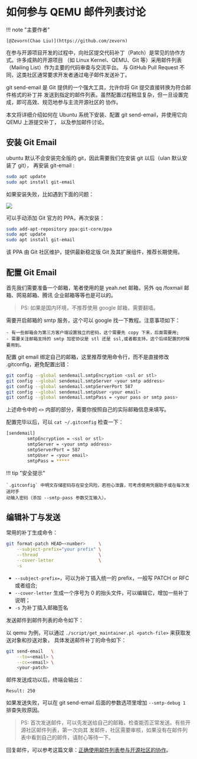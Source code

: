 # 如何参与 QEMU 邮件列表讨论

!!! note "主要作者"

    [@Zevorn(Chao Liu)](https://github.com/zevorn)

在参与开源项目开发的过程中，向社区提交代码补丁（Patch）是常见的协作方式。许多成熟的开源项目
（如 Linux Kernel、QEMU、Git 等）采用邮件列表（Mailing List）作为主要的代码审查与交流平台。
与 GitHub Pull Request 不同，这类社区通常要求开发者通过电子邮件发送补丁。

git send-email 是 Git 提供的一个强大工具，允许你将 Git 提交直接转换为符合邮件格式的补丁并
发送到指定的邮件列表。虽然配置过程稍显复杂，但一旦设置完成，即可高效、规范地参与主流开源社区的
协作。

本文将详细介绍如何在 Ubuntu 系统下安装、配置 git send-email，并使用它向 QEMU 上游提交补丁，
以及参加邮件讨论。

## 安装 Git Email

ubuntu 默认不会安装完全版的 git，因此需要我们在安装 git 以后（ulan 默认安装了 git），
再安装 git-email :

```bash
sudo apt update
sudo apt install git-email
```

如果安装失败，比如遇到下面的问题：

![](https://www.nanocode.cn/wiki/uploads/youlan/images/m_23df7dcad0d38d698c99288a1e7e375e_r.jpeg)

可以手动添加 Git 官方的 PPA，再次安装：

```bash
sudo add-apt-repository ppa:git-core/ppa
sudo apt update
sudo apt install git-email
```

该 PPA 由 Git 社区维护，提供最新稳定版 Git 及其扩展组件，推荐长期使用。

## 配置 Git Email

首先我们需要准备一个邮箱，笔者使用的是 yeah.net 邮箱，另外 qq /foxmail 邮箱、网易邮箱、腾讯
企业邮箱等等也是可以的。

> PS: 如果是国内环境，不推荐使用 google 邮箱，需要翻墙。

需要开启邮箱的 smtp 服务，这个可以 google 找一下教程。注意事项如下：

	- 有一些邮箱会为第三方客户端设置独立的密码，这个需要先 copy 下来，后面需要用;
	- 需要关注邮箱支持的 smtp 加密协议是 stl 还是 ssl,或者都支持，这个后续配置的时候要用到。

配置 git email 绑定自己的邮箱，这里推荐使用命令行，而不是直接修改 .gitconfig，避免配置出错：

```bash
git config --global sendemail.smtpEncryption <ssl or stl>
git config --global sendemail.smtpServer <your smtp address>
git config --global sendemail.smtpServerPort 587
git config --global sendemail.smtpUser <your email>
git config --global sendemail.smtpPass = <your pass or smtp pass>
```

上述命令中的 `<>` 内部的部分，需要你按照自己的实际邮箱信息来填写。

配置完毕以后，可以 `cat ~/.gitconfig` 检查一下：

```bash
[sendemail]
        smtpEncryption = <ssl or stl>
        smtpServer = <your smtp address>
        smtpServerPort = 587
        smtpUser = <your email>
        smtpPass = *****
```

!!! tip "安全提示"

    `.gitconfig` 中明文存储密码存在安全风险。若担心泄露，可考虑使用凭据助手或在每次发送时手
    动输入密码（添加 --smtp-pass 参数交互输入）。

## 编辑补丁与发送

常用的补丁生成命令：

```bash
git format-patch HEAD~<number>     \
    --subject-prefix="your prefix" \
    --thread                       \
    --cover-letter                 \
    -s
```

- `--subject-prefix=`，可以为补丁插入统一的 prefix，一般写 PATCH or RFC 或者组合;
- `--cover-letter` 生成一个序号为 0 的抬头文件，可以编辑它，增加一些补丁说明；
- `-s` 为补丁插入邮箱签名

发送邮件到邮件列表的命令如下：

以 qemu 为例，可以通过 `./script/get_maintainer.pl <patch-file>` 来获取发送对象和抄送对象，
具体发送邮件补丁的命令如下：

```bash
git send-email   \
    --to=<email> \
    --cc=<email> \
    <your-patch>
```

邮件发送成功以后，终端会输出：

```
Result: 250
```

如果发送失败，可以在 git send-email 后面的参数选项里增加 `--smtp-debug 1` 排查失败原因。

> PS: 首次发送邮件，可以先发送给自己的邮箱，检查能否正常发送。有些开源社区邮件列表，第一次向其
发邮件，社区需要审核，如果没有在邮件列表中看到自己的邮件，请耐心等待一下。

回复邮件，可以参考这篇文章：[正确使用邮件列表参与开源社区的协作][2]。

[1]: https://www.nanocode.cn/wiki/docs/youlan/youlan-1g2mb8qr3al59
[2]: https://tinylab.org/mailing-list-intro/
